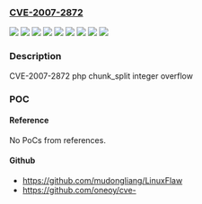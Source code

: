### [CVE-2007-2872](https://cve.mitre.org/cgi-bin/cvename.cgi?name=CVE-2007-2872)
![](https://img.shields.io/static/v1?label=Product&message=Red%20Hat%20Enterprise%20Linux%202.1&color=blue)
![](https://img.shields.io/static/v1?label=Product&message=Red%20Hat%20Enterprise%20Linux%203&color=blue)
![](https://img.shields.io/static/v1?label=Product&message=Red%20Hat%20Enterprise%20Linux%204&color=blue)
![](https://img.shields.io/static/v1?label=Product&message=Red%20Hat%20Enterprise%20Linux%205&color=blue)
![](https://img.shields.io/static/v1?label=Version&message=!%200%3A4.1.2-2.19%20&color=brighgreen)
![](https://img.shields.io/static/v1?label=Version&message=!%200%3A4.3.2-43.ent%20&color=brighgreen)
![](https://img.shields.io/static/v1?label=Version&message=!%200%3A4.3.9-3.22.9%20&color=brighgreen)
![](https://img.shields.io/static/v1?label=Version&message=!%200%3A5.1.6-15.el5%20&color=brighgreen)
![](https://img.shields.io/static/v1?label=Vulnerability&message=Integer%20Overflow%20or%20Wraparound&color=brighgreen)

### Description

CVE-2007-2872 php chunk_split integer overflow

### POC

#### Reference
No PoCs from references.

#### Github
- https://github.com/mudongliang/LinuxFlaw
- https://github.com/oneoy/cve-

